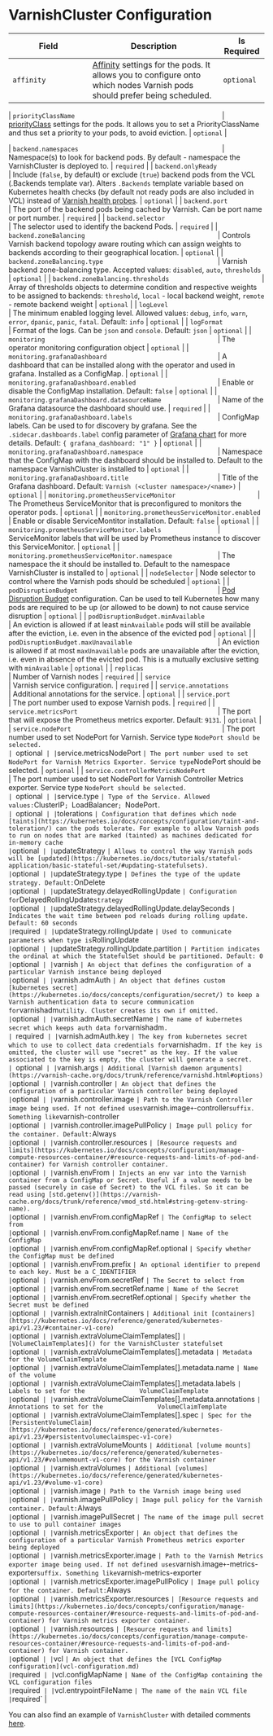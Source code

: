 # VarnishCluster Configuration

| Field                                                       | Description                                                                                                                                                                                                              | Is Required |
| ----------------------------------------------------------- | ------------------------------------------------------------------------------------------------------------------------------------------------------------------------------------------------------------------------ | ----------- |
| `affinity                                                 ` | [Affinity](https://kubernetes.io/docs/concepts/configuration/assign-pod-node/#affinity-and-anti-affinity) settings for the pods. It allows you to configure onto which nodes Varnish pods should prefer being scheduled. | `optional`  |

| `priorityClassName                                        ` | [priorityClass](https://kubernetes.io/docs/concepts/scheduling-eviction/pod-priority-preemption/#priorityclass) settings for the pods. It allows you to set a PriorityClassName and thus set a priority to your pods, to avoid eviction.                                                                                                                                 | `optional`  |


| `backend.namespaces                                       ` | Namespace(s) to look for backend pods. By default - namespace the VarnishCluster is deployed to.                                                                                                                                                                                                                                                         | `required`  |
| `backend.onlyReady                                        ` | Include (`false`, by default) or exclude (`true`) backend pods from the VCL (.Backends template var). Alters `.Backends` template variable based on Kubernetes health checks (by default not ready pods are also included in VCL) instead of [Varnish health probes](https://varnish-cache.org/docs/6.6/reference/vcl-probe.html#backend-health-probes). | `optional`  |
| `backend.port                                             ` | The port of the backend pods being cached by Varnish. Can be port name or port number.                                                                                                                                                                                                                                                                   | `required`  |
| `backend.selector                                         ` | The selector used to identify the backend Pods.                                                                                                                                                                                                                                                                                                          | `required`  |
| `backend.zoneBalancing                                    ` | Controls Varnish backend topology aware routing which can assign weights to backends according to their geographical location.                                                                                                                                                                                                                           | `optional`  |
| `backend.zoneBalancing.type                               ` | Varnish backend zone-balancing type. Accepted values: `disabled`, `auto`, `thresholds`                                                                                                                                                                                                                                                                   | `optional`  |
| `backend.zoneBalancing.thresholds                         ` | Array of thresholds objects to determine condition and respective weights to be assigned to backends: `threshold`, `local` - local backend weight, `remote` - remote backend weight                                                                                                                                                                      | `optional`  |
| `logLevel                                                 ` | The minimum enabled logging level. Allowed values: `debug`, `info`, `warn`, `error`, `dpanic`, `panic`, `fatal`. Default: `info`                                                                                                                                                                                                                         | `optional`  |
| `logFormat                                                ` | Format of the logs. Can be `json` and `console`. Default: `json`                                                                                                                                                                                                                                                                                         | `optional`  |
| `monitoring                                               ` | The operator monitoring configuration object                                                                                                                                                                                                                                                                                                             | `optional`  |
| `monitoring.grafanaDashboard                              ` | A dashboard that can be installed along with the operator and used in grafana. Installed as a ConfigMap.                                                                                                                                                                                                                                                 | `optional`  |
| `monitoring.grafanaDashboard.enabled                      ` | Enable or disable the ConfigMap installation. Default: `false`                                                                                                                                                                                                                                                                                           | `optional`  |
| `monitoring.grafanaDashboard.datasourceName               ` | Name of the Grafana datasource the dashboard should use.                                                                                                                                                                                                                                                                                                 | `required`  |
| `monitoring.grafanaDashboard.labels                       ` | ConfigMap labels. Can be used to for discovery by grafana. See the `.sidecar.dashboards.label` config parameter of [Grafana chart](https://github.com/helm/charts/tree/master/stable/grafana) for more details. Default: `{ grafana_dashboard: "1" }`                                                                                                    | `optional`  |
| `monitoring.grafanaDashboard.namespace                    ` | Namespace that the ConfigMap with the dashboard should be installed to. Default to the namespace VarnishCluster is installed to                                                                                                                                                                                                                          | `optional`  |
| `monitoring.grafanaDashboard.title                        ` | Title of the Grafana dashboard. Default: `Varnish (<cluster namespace>/<name>)`                                                                                                                                                                                                                                                                          | `optional`  |
| `monitoring.prometheusServiceMonitor                      ` | The Prometheus ServiceMonitor that is preconfigured to monitors the operator pods.                                                                                                                                                                                                                                                                       | `optional`  |
| `monitoring.prometheusServiceMonitor.enabled              ` | Enable or disable ServiceMontitor installation. Default: `false`                                                                                                                                                                                                                                                                                         | `optional`  |
| `monitoring.prometheusServiceMonitor.labels               ` | ServiceMonitor labels that will be used by Prometheus instance to discover this ServiceMonitor.                                                                                                                                                                                                                                                          | `optional`  |
| `monitoring.prometheusServiceMonitor.namespace            ` | The namespace the it should be installed to. Default to the namespace VarnishCluster is installed to                                                                                                                                                                                                                                                     | `optional`  |
| `nodeSelector`                                              | Node selector to control where the Varnish pods should be scheduled                                                                                                                                                                                                                                                                                      | `optional`  |
| `podDisruptionBudget                                      ` | [Pod Disruption Budget](https://kubernetes.io/docs/tasks/run-application/configure-pdb/#specifying-a-poddisruptionbudget) configuration. Can be used to tell Kubernetes how many pods are required to be up (or allowed to be down) to not cause service disruption                                                                                      | `optional`  |
| `podDisruptionBudget.minAvailable                         ` | An eviction is allowed if at least `minAvailable` pods will still be available after the eviction, i.e. even in the absence of the evicted pod                                                                                                                                                                                                           | `optional`  |
| `podDisruptionBudget.maxUnavailable                       ` | An eviction is allowed if at most `maxUnavailable` pods are unavailable after the eviction, i.e. even in absence of the evicted pod. This is a mutually exclusive setting with `minAvailable`                                                                                                                                                            | `optional`  |
| `replicas                                                 ` | Number of Varnish nodes                                                                                                                                                                                                                                                                                                                                  | `required`  |
| `service                                                  ` | Varnish service configuration.                                                                                                                                                                                                                                                                                                                           | `required`  |
| `service.annotations                                      ` | Additional annotations for the service.                                                                                                                                                                                                                                                                                                                  | `optional`  |
| `service.port                                             ` | The port number used to expose Varnish pods.                                                                                                                                                                                                                                                                                                             | `required`  |
| `service.metricsPort                                      ` | The port that will expose the Prometheus metrics exporter. Default: `9131`.                                                                                                                                                                                                                                                                              | `optional`  |
| `service.nodePort                                         ` | The port number used to set NodePort for Varnish. Service type `NodePort should be selected.                                                                                                                                                                                                                                                             | `optional`  |
| `service.metricsNodePort                                  ` | The port number used to set NodePort for Varnish Metrics Exporter. Service type `NodePort should be selected.                                                                                                                                                                                                                                            | `optional`  |
| `service.controllerMetricsNodePort                        ` | The port number used to set NodePort for Varnish Controller Metrics exporter. Service type `NodePort should be selected.                                                                                                                                                                                                                                 | `optional`  |
| `service.type                                             ` | Type of the Service. Allowed values: `ClusterIP`; `LoadBalancer`; `NodePort`.                                                                                                                                                                                                                                                                            | `optional`  |
| `tolerations                                              ` | Configuration that defines which node [taints](https://kubernetes.io/docs/concepts/configuration/taint-and-toleration/) can the pods tolerate. For example to allow Varnish pods to run on nodes that are marked (tainted) as machines dedicated for in-memory cache                                                                                     | `optional`  |
| `updateStrategy                                           ` | Allows to control the way Varnish pods will be [updated](https://kubernetes.io/docs/tutorials/stateful-application/basic-stateful-set/#updating-statefulsets).                                                                                                                                                                                           | `optional`  |
| `updateStrategy.type                                      ` | Defines the type of the update strategy. Default: `OnDelete`                                                                                                                                                                                                                                                                                             | `optional`  |
| `updateStrategy.delayedRollingUpdate                      ` | Configuration for `DelayedRollingUpdate` strategy                                                                                                                                                                                                                                                                                                        | `optional`  |
| `updateStrategy.delayedRollingUpdate.delaySeconds         ` | Indicates the wait time between pod reloads during rolling update. Default: 60 seconds                                                                                                                                                                                                                                                                   | `required`  |
| `updateStrategy.rollingUpdate                             ` | Used to communicate parameters when type is `RollingUpdate`                                                                                                                                                                                                                                                                                              | `optional`  |
| `updateStrategy.rollingUpdate.partition                   ` | Partition indicates the ordinal at which the StatefulSet should be partitioned. Default: 0                                                                                                                                                                                                                                                               | `optional`  |
| `varnish                                                  ` | An object that defines the configuration of a particular Varnish instance being deployed                                                                                                                                                                                                                                                                 | `optional`  |
| `varnish.admAuth                                          ` | An object that defines custom [kubernetes secret](https://kubernetes.io/docs/concepts/configuration/secret/) to keep a Varnish authentication data to secure communication for `varnishadm` utility. Cluster creates its own if omitted.                                                                                                                 | `optional`  |
| `varnish.admAuth.secretName                               ` | The name of kubernetes secret which keeps auth data for `varnishadm`.                                                                                                                                                                                                                                                                                    | `required`  |
| `varnish.admAuth.key                                      ` | The key from kubernetes secret which to use to collect data credentials for `varnishadm`. If the key is omitted, the cluster will use "secret" as the key. If the value associated to the key is empty, the cluster will generate a secret.                                                                                                              | `optional`  |
| `varnish.args                                             ` | Additional [Varnish daemon arguments](https://varnish-cache.org/docs/trunk/reference/varnishd.html#options)                                                                                                                                                                                                                                              | `optional`  |
| `varnish.controller                                       ` | An object that defines the configuration of a particular Varnish controller being deployed                                                                                                                                                                                                                                                               | `optional`  |
| `varnish.controller.image                                 ` | Path to the Varnish Controller image being used. If not defined uses `varnish.image`+`-controller` suffix. Something like `varnish-controller`                                                                                                                                                                                                           | `optional`  |
| `varnish.controller.imagePullPolicy                       ` | Image pull policy for the container. Default: `Always`                                                                                                                                                                                                                                                                                                   | `optional`  |
| `varnish.controller.resources                             ` | [Resource requests and limits](https://kubernetes.io/docs/concepts/configuration/manage-compute-resources-container/#resource-requests-and-limits-of-pod-and-container) for Varnish controller container.                                                                                                                                                | `optional`  |
| `varnish.envFrom                                          ` | Injects an env var into the Varnish container from a ConfigMap or Secret. Useful if a value needs to be passed (securely in case of Secret) to the VCL files. So it can be read using [std.getenv()](https://varnish-cache.org/docs/trunk/reference/vmod_std.html#string-getenv-string-name).                                                            | `optional`  |
| `varnish.envFrom.configMapRef                             ` | The ConfigMap to select from                                                                                                                                                                                                                                                                                                                             | `optional`  |
| `varnish.envFrom.configMapRef.name                        ` | Name of the ConfigMap                                                                                                                                                                                                                                                                                                                                    | `optional`  |
| `varnish.envFrom.configMapRef.optional                    ` | Specify whether the ConfigMap must be defined                                                                                                                                                                                                                                                                                                            | `optional`  |
| `varnish.envFrom.prefix                                   ` | An optional identifier to prepend to each key. Must be a C_IDENTIFIER                                                                                                                                                                                                                                                                                    | `optional`  |
| `varnish.envFrom.secretRef                                ` | The Secret to select from                                                                                                                                                                                                                                                                                                                                | `optional`  |
| `varnish.envFrom.secretRef.name                           ` | Name of the Secret                                                                                                                                                                                                                                                                                                                                       | `optional`  |
| `varnish.envFrom.secretRef.optional                       ` | Specify whether the Secret must be defined                                                                                                                                                                                                                                                                                                               | `optional`  |
| `varnish.extraInitContainers                              ` | Additional init [containers](https://kubernetes.io/docs/reference/generated/kubernetes-api/v1.23/#container-v1-core)                                                                                                                                                                                                                                     | `optional`  |
| `varnish.extraVolumeClaimTemplates[]                      ` | [VolumeClaimTemplates]() for the VarnishCluster statefulset                                                                                                                                                                                                                                                                                              | `optional`  |
| `varnish.extraVolumeClaimTemplates[].metadata             ` | Metadata for the VolumeClaimTemplate                                                                                                                                                                                                                                                                                                                     | `optional`  |
| `varnish.extraVolumeClaimTemplates[].metadata.name        ` | Name of the volume                                                                                                                                                                                                                                                                                                                                       | `optional`  |
| `varnish.extraVolumeClaimTemplates[].metadata.labels      ` | Labels to set for the               VolumeClaimTemplate                                                                                                                                                                                                                                                                                                  | `optional`  |
| `varnish.extraVolumeClaimTemplates[].metadata.annotations ` | Annotations to set for the               VolumeClaimTemplate                                                                                                                                                                                                                                                                                             | `optional`  |
| `varnish.extraVolumeClaimTemplates[].spec                 ` | Spec for the [PersistentVolumeClaim](https://kubernetes.io/docs/reference/generated/kubernetes-api/v1.23/#persistentvolumeclaimspec-v1-core)                                                                                                                                                                                                             | `optional`  |
| `varnish.extraVolumeMounts                                ` | Additional [volume mounts](https://kubernetes.io/docs/reference/generated/kubernetes-api/v1.23/#volumemount-v1-core) for the Varnish container                                                                                                                                                                                                           | `optional`  |
| `varnish.extraVolumes                                     ` | Additional [volumes](https://kubernetes.io/docs/reference/generated/kubernetes-api/v1.23/#volume-v1-core)                                                                                                                                                                                                                                                | `optional`  |
| `varnish.image                                            ` | Path to the Varnish image being used                                                                                                                                                                                                                                                                                                                     | `optional`  |
| `varnish.imagePullPolicy                                  ` | Image pull policy for the Varnish container. Default: `Always`                                                                                                                                                                                                                                                                                           | `optional`  |
| `varnish.imagePullSecret                                  ` | The name of the image pull secret to use to pull container images                                                                                                                                                                                                                                                                                        | `optional`  |
| `varnish.metricsExporter                                  ` | An object that defines the configuration of a particular Varnish Prometheus metrics exporter being deployed                                                                                                                                                                                                                                              | `optional`  |
| `varnish.metricsExporter.image                            ` | Path to the Varnish Metrics exporter image being used. If not defined uses `varnish.image`+`-metrics-exporter` suffix. Something like `varnish-metrics-exporter`                                                                                                                                                                                         | `optional`  |
| `varnish.metricsExporter.imagePullPolicy                  ` | Image pull policy for the container. Default: `Always`                                                                                                                                                                                                                                                                                                   | `optional`  |
| `varnish.metricsExporter.resources                        ` | [Resource requests and limits](https://kubernetes.io/docs/concepts/configuration/manage-compute-resources-container/#resource-requests-and-limits-of-pod-and-container) for Varnish metrics exporter container.                                                                                                                                          | `optional`  |
| `varnish.resources                                        ` | [Resource requests and limits](https://kubernetes.io/docs/concepts/configuration/manage-compute-resources-container/#resource-requests-and-limits-of-pod-and-container) for Varnish container.                                                                                                                                                           | `optional`  |
| `vcl                                                      ` | An object that defines the [VCL ConfigMap configuration](vcl-configuration.md)                                                                                                                                                                                                                                                                           | `required`  |
| `vcl.configMapName                                        ` | Name of the ConfigMap containing the VCL configuration files                                                                                                                                                                                                                                                                                             | `required`  |
| `vcl.entrypointFileName                                   ` | The name of the main VCL file                                                                                                                                                                                                                                                                                                                            | `required`  |

You can also find an example of `VarnishCluster` with detailed comments [here](https://github.com/IBM/varnish-operator/blob/master/config/samples/varnishcluster.yaml). 
